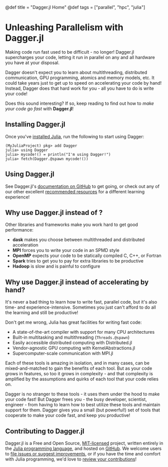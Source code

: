 @def title = "Dagger.jl Home"
@def tags = ["parallel", "hpc", "julia"]

# Unleashing Parallelism with Dagger.jl

Making code run fast used to be difficult - no longer! Dagger.jl supercharges your code, letting it run in parallel on any and all hardware you have at your disposal.

Dagger doesn't expect you to learn about multithreading, distributed communication, GPU programming, atomics and memory models, etc. It could take years just to get up to speed on accelerating your code by hand! Instead, Dagger does that hard work for you - all you have to do is write your code!

Does this sound interesting? If so, keep reading to find out how to *make your code go fast* with **Dagger.jl**!

## Installing Dagger.jl

Once you've [installed Julia](https://julialang.org/downloads/), run the following to start using Dagger:

```julia-repl
(MyJuliaProject) pkg> add Dagger
julia> using Dagger
julia> mycode!() = println("I'm using Dagger!")
julia> fetch(Dagger.@spawn mycode!())
```

## Using Dagger.jl

See Dagger.jl's [documentation on GitHub](https://juliaparallel.org/Dagger.jl/dev/) to get going, or check out
any of our other excellent [recommended resources](https://github.com/JuliaParallel/Dagger.jl/#resources) for a
different learning experience!

## Why use Dagger.jl instead of <other library>?

Other libraries and frameworks make you work hard to get good performance:

- **dask** makes you choose between multithreaded and distributed acceleration
- **MPI** forces you to write your code in an SPMD style
- **OpenMP** expects your code to be statically compiled C, C++, or Fortran
- **Spark** tries to get you to pay for extra libraries to be productive
- **Hadoop** is slow and is painful to configure

## Why use Dagger.jl instead of accelerating by hand?

It's never a bad thing to learn how to write fast, parallel code, but it's also
time- and experience-intensive. Sometimes you just can't afford to do all the
learning and still be productive!

Don't get me wrong, Julia has great facilities for writing fast code:

- A state-of-the-art compiler with support for many CPU architectures
- Built-in multitasking and multithreading (`Threads.@spawn`)
- Easily accessible distributed computing with Distributed.jl
- Vendor-agnostic GPU computing with KernelAbstractions.jl
- Supercomputer-scale communication with MPI.jl

Each of these tools is amazing in isolation, and in many cases, can be
mixed-and-matched to gain the benefits of each tool. But as your code grows in
features, so too it grows in complexity - and that complexity is amplified by
the assumptions and quirks of each tool that your code relies on.

Dagger is no stranger to these tools - it uses them under the hood to make your
code fast! But Dagger frees you - the busy developer, scientist, engineer -
from having to learn how to best utilize these tools and maintain support for
them. Dagger gives you a small (but powerful!) set of tools that cooperate to
make your code fast, and keep you productive!

## Contributing to Dagger.jl

Dagger.jl is a Free and Open Source, [MIT-licensed](https://en.wikipedia.org/wiki/MIT_License) project, written entirely in the [Julia programming language](https://julialang.org), and hosted on [GitHub](https://github.com). We welcome users to [file issues or suggest improvements](https://github.com/JuliaParallel/Dagger.jl/issues), or if you have the time and comfort with Julia programming, we'd love to [review your contributions](https://github.com/JuliaParallel/Dagger.jl/pulls)!
